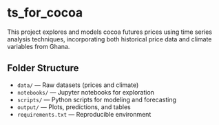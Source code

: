 # ts_for_cocoa

This project explores and models cocoa futures prices using time series analysis techniques, incorporating both historical price data and climate variables from Ghana.

## Folder Structure

- `data/` — Raw datasets (prices and climate)
- `notebooks/` — Jupyter notebooks for exploration
- `scripts/` — Python scripts for modeling and forecasting
- `output/` — Plots, predictions, and tables
- `requirements.txt` — Reproducible environment